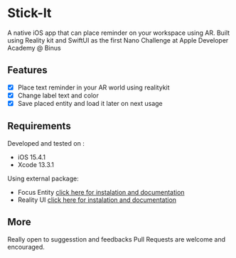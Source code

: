 # Stick-It
A native iOS app that can place reminder on your workspace using AR. Built using Reality kit and SwiftUI as the first Nano Challenge at Apple Developer  Academy @ Binus

## Features

- [x] Place text reminder in your AR world using realitykit
- [x] Change label text and color
- [x] Save placed entity and load it later on next usage

## Requirements
Developed and tested on :
- iOS 15.4.1
- Xcode 13.3.1

Using external package:
- Focus Entity [click here for instalation and documentation](https://github.com/maxxfrazer/FocusEntity)
- Reality UI [click here for instalation and documentation](https://github.com/maxxfrazer/RealityUI)

## More
Really open to suggesstion and feedbacks
Pull Requests are welcome and encouraged.
